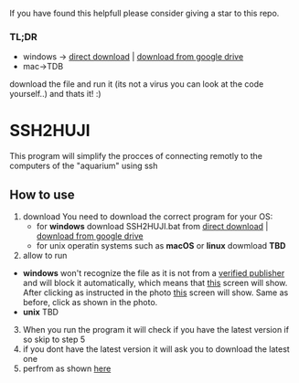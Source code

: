 If you have found this helpfull please consider giving a star to this repo.

### TL;DR
* windows -> [direct download](https://drive.google.com/uc?id=1hkBqrLU2-eAzgEorxvu-8pvpuCb0CfZi&export=download) | [download from google drive](https://drive.google.com/file/d/1hkBqrLU2-eAzgEorxvu-8pvpuCb0CfZi/view?usp=sharing)
* mac->TDB

download the file and run it (its not a virus you can look at the code yourself..) and thats it! :)

# SSH2HUJI
This program will simplify the procces of connecting remotly to the computers of the "aquarium" using ssh
## How to use
 1. download
	You need to download the correct program for your OS:
	* for **windows**  download SSH2HUJI.bat from [direct download](https://drive.google.com/uc?id=1hkBqrLU2-eAzgEorxvu-8pvpuCb0CfZi&export=download) | [download from google drive](https://drive.google.com/file/d/1hkBqrLU2-eAzgEorxvu-8pvpuCb0CfZi/view?usp=sharing)
	* for unix operatin systems such as **macOS** or **linux** dowmload **TBD**
 2. allow to run
* **windows** won't recognize the file as it is not from a [verified publisher](https://docs.microsoft.com/en-us/azure/active-directory/develop/publisher-verification-overview) and will block it automatically, which means that [this](https://drive.google.com/file/d/1HjxKAkaky2p2qsgMe5aruNKIXg48kuzA/view?usp=sharing) screen will show. After clicking as instructed in the photo [this](https://drive.google.com/file/d/166RVmMn9wJhNPSsLN2bpM3AYZpIuEbxJ/view?usp=sharing) screen will show. Same as before, click as shown in the photo.
* **unix** TBD
 3. When you run the program it will check if you have the latest version if so skip to step 5
 4. if you dont have the latest version it will ask you to download the latest one
 5. perfrom as shown [here](https://drive.google.com/file/d/1ydj3n0TK4lVcsq9aA4B5LElmDrX4Vw4r/view?usp=sharing)